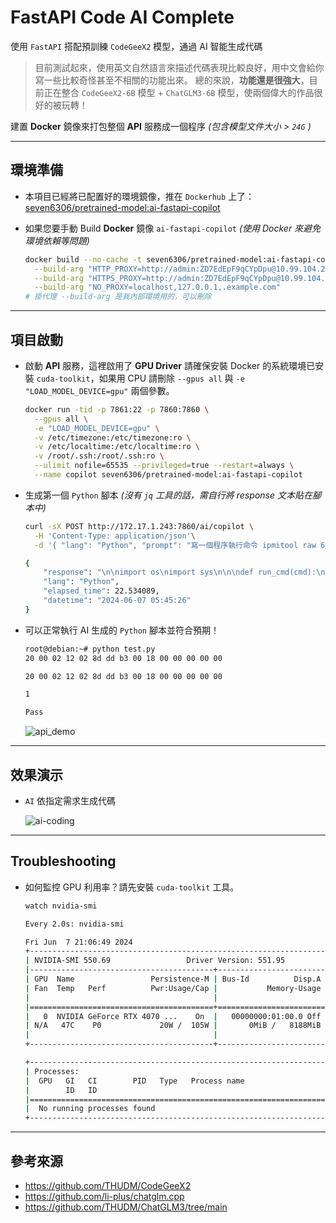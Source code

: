 # FastAPI Code AI Complete

使用 `FastAPI` 搭配預訓練 `CodeGeeX2` 模型，通過 AI 智能生成代碼

> 目前測試起來，使用英文自然語言來描述代碼表現比較良好，用中文會給你寫一些比較奇怪甚至不相關的功能出來。
> 總的來說，**功能還是很強大**，目前正在整合 `CodeGeeX2-6B` 模型 + `ChatGLM3-6B` 模型，使兩個偉大的作品很好的被玩轉！

建置 **Docker** 鏡像來打包整個 **API** 服務成一個程序 *(包含模型文件大小 > `24G` )*

---

## 環境準備

- 本項目已經將已配置好的環境鏡像，推在 `Dockerhub` 上了：[seven6306/pretrained-model:ai-fastapi-copilot](https://hub.docker.com/repository/docker/seven6306/pretrained-model/tags)
- 如果您要手動 Build **Docker** 鏡像 `ai-fastapi-copilot` *(使用 Docker 來避免環境依賴等問題)*

  ```bash
  docker build --no-cache -t seven6306/pretrained-model:ai-fastapi-copilot . \
    --build-arg "HTTP_PROXY=http://admin:ZD7EdEpF9qCYpDpu@10.99.104.250:8081/" \
    --build-arg "HTTPS_PROXY=http://admin:ZD7EdEpF9qCYpDpu@10.99.104.250:8081/" \
    --build-arg "NO_PROXY=localhost,127.0.0.1,.example.com"
  # 掛代理 --build-arg 是我內部環境用的，可以刪除
  ```

---

## 項目啟動

- 啟動 **API** 服務，這裡啟用了 **GPU Driver** 請確保安裝 Docker 的系統環境已安裝 `cuda-toolkit`，如果用 CPU 請刪除 `--gpus all` 與 `-e "LOAD_MODEL_DEVICE=gpu"` 兩個參數。

  ```bash
  docker run -tid -p 7861:22 -p 7860:7860 \
    --gpus all \
    -e "LOAD_MODEL_DEVICE=gpu" \
    -v /etc/timezone:/etc/timezone:ro \
    -v /etc/localtime:/etc/localtime:ro \
    -v /root/.ssh:/root/.ssh:ro \
    --ulimit nofile=65535 --privileged=true --restart=always \
    --name copilot seven6306/pretrained-model:ai-fastapi-copilot
  ```

- 生成第一個 `Python` 腳本 *(沒有 `jq` 工具的話，需自行將 response 文本貼在腳本中)*

  ```bash
  curl -sX POST http://172.17.1.243:7860/ai/copilot \
    -H 'Content-Type: application/json'\
    -d '{ "lang": "Python", "prompt": "寫一個程序執行命令 ipmitool raw 6 1 判斷 00 在返回值中打印 Pass 不在就打印 Fail" }' | jq -r .response | tee test.py
  ```

  ```bash
  {
      "response": "\n\nimport os\nimport sys\n\n\ndef run_cmd(cmd):\n    p = os.popen(cmd)\n    return p.read()\n\n\ndef get_status(cmd):\n    p = os.popen(cmd)\n    return p.read()\n\n\ndef get_status_code(cmd):\n    p = os.popen(cmd)\n    return p.read()\n\n\nif __name__ == \"__main__\":\n    cmd = \"ipmitool raw 6 1\"\n    cmd_status = \"ipmitool raw 6 1 | grep '00'\"\n    cmd_status_code = \"ipmitool raw 6 1 | grep '00' | wc -l\"\n\n    print(run_cmd(cmd))\n    print(get_status(cmd_status))\n    print(get_status_code(cmd_status_code))\n\n    if \"00\" in get_status(cmd_status):\n        print(\"Pass\")\n    else:\n        print(\"Fail\")\n\n\n\"\"\"\nipmitool raw 6 1 | grep '00'\nipmitool raw 6 1 | grep '00' | w\n\"\"\"",
      "lang": "Python",
      "elapsed_time": 22.534089,
      "datetime": "2024-06-07 05:45:26"
  }
  ```

- 可以正常執行 AI 生成的 `Python` 腳本並符合預期！

  ```bash
  root@debian:~# python test.py
  20 00 02 12 02 8d dd b3 00 18 00 00 00 00 00

  20 00 02 12 02 8d dd b3 00 18 00 00 00 00 00

  1

  Pass
  ```

  ![api_demo](https://github.com/AllennLiu/fastapi-code-aicomplete/assets/27174570/752d6d17-47a8-4c89-b31b-b03c962703fe)

---

## 效果演示

- `AI` 依指定需求生成代碼

  ![ai-coding](https://github.com/AllennLiu/fastapi-code-aicomplete/assets/27174570/2978ffa4-e08b-41d7-882e-f83c7011453e)


---

## Troubleshooting

- 如何監控 GPU 利用率？請先安裝 `cuda-toolkit` 工具。

  ```bash
  watch nvidia-smi
  ```

  ```bash
  Every 2.0s: nvidia-smi                                                                                                                                                                                                                                   Blade-Allen: Fri Jun  7 21:06:49 2024

  Fri Jun  7 21:06:49 2024
  +-----------------------------------------------------------------------------------------+
  | NVIDIA-SMI 550.69                 Driver Version: 551.95         CUDA Version: 12.4     |
  |-----------------------------------------+------------------------+----------------------+
  | GPU  Name                 Persistence-M | Bus-Id          Disp.A | Volatile Uncorr. ECC |
  | Fan  Temp   Perf          Pwr:Usage/Cap |           Memory-Usage | GPU-Util  Compute M. |
  |                                         |                        |               MIG M. |
  |=========================================+========================+======================|
  |   0  NVIDIA GeForce RTX 4070 ...    On  |   00000000:01:00.0 Off |                  N/A |
  | N/A   47C    P0             20W /  105W |       0MiB /   8188MiB |      0%      Default |
  |                                         |                        |                  N/A |
  +-----------------------------------------+------------------------+----------------------+

  +-----------------------------------------------------------------------------------------+
  | Processes:                                                                              |
  |  GPU   GI   CI        PID   Type   Process name                              GPU Memory |
  |        ID   ID                                                               Usage      |
  |=========================================================================================|
  |  No running processes found                                                             |
  +-----------------------------------------------------------------------------------------+
  ```

---

## 參考來源

- https://github.com/THUDM/CodeGeeX2
- https://github.com/li-plus/chatglm.cpp
- https://github.com/THUDM/ChatGLM3/tree/main
